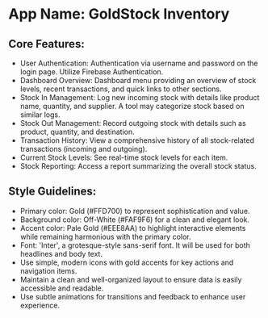 # **App Name**: GoldStock Inventory

## Core Features:

- User Authentication: Authentication via username and password on the login page.  Utilize Firebase Authentication.
- Dashboard Overview: Dashboard menu providing an overview of stock levels, recent transactions, and quick links to other sections.
- Stock In Management: Log new incoming stock with details like product name, quantity, and supplier. A tool may categorize stock based on similar logs.
- Stock Out Management: Record outgoing stock with details such as product, quantity, and destination.
- Transaction History: View a comprehensive history of all stock-related transactions (incoming and outgoing).
- Current Stock Levels: See real-time stock levels for each item.
- Stock Reporting: Access a report summarizing the overall stock status.

## Style Guidelines:

- Primary color: Gold (#FFD700) to represent sophistication and value. 
- Background color: Off-White (#FAF9F6) for a clean and elegant look.
- Accent color: Pale Gold (#EEE8AA) to highlight interactive elements while remaining harmonious with the primary color. 
- Font: 'Inter', a grotesque-style sans-serif font. It will be used for both headlines and body text.
- Use simple, modern icons with gold accents for key actions and navigation items.
- Maintain a clean and well-organized layout to ensure data is easily accessible and readable.
- Use subtle animations for transitions and feedback to enhance user experience.